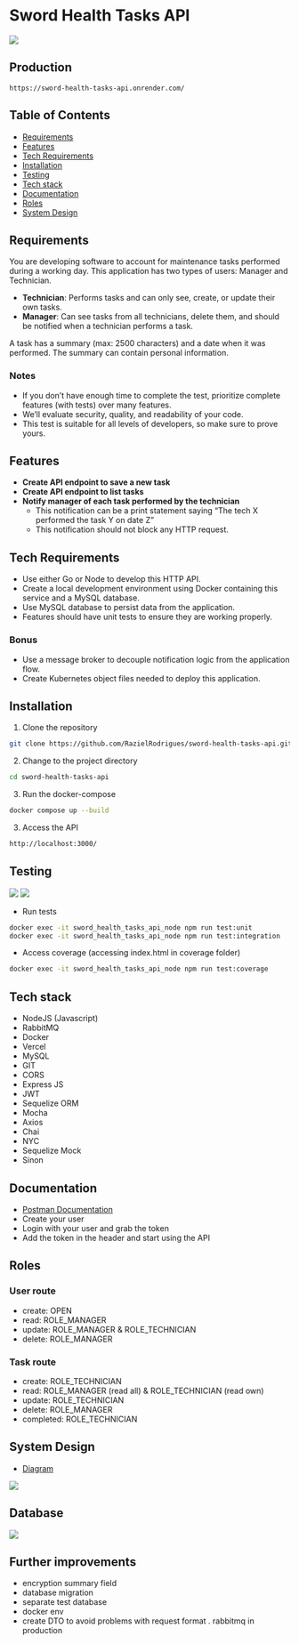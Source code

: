 # Sword Health Tasks API

<img src="./doc/sword.jpg" />

## Production

```
https://sword-health-tasks-api.onrender.com/
```

## Table of Contents
- [Requirements](#requirements)
- [Features](#features)
- [Tech Requirements](#tech-requirements)
- [Installation](#installation)
- [Testing](#testing)
- [Tech stack](#tech-stack)
- [Documentation](#documentation)
- [Roles](#roles)
- [System Design](#system-design)

## Requirements
You are developing software to account for maintenance tasks performed during a working day. This application has two types of users: Manager and Technician.

- **Technician**: Performs tasks and can only see, create, or update their own tasks.
- **Manager**: Can see tasks from all technicians, delete them, and should be notified when a technician performs a task.

A task has a summary (max: 2500 characters) and a date when it was performed. The summary can contain personal information.

### Notes
- If you don’t have enough time to complete the test, prioritize complete features (with tests) over many features.
- We’ll evaluate security, quality, and readability of your code.
- This test is suitable for all levels of developers, so make sure to prove yours.

## Features
- **Create API endpoint to save a new task**
- **Create API endpoint to list tasks**
- **Notify manager of each task performed by the technician**
  - This notification can be a print statement saying “The tech X performed the task Y on date Z”
  - This notification should not block any HTTP request.

## Tech Requirements
- Use either Go or Node to develop this HTTP API.
- Create a local development environment using Docker containing this service and a MySQL database.
- Use MySQL database to persist data from the application.
- Features should have unit tests to ensure they are working properly.

### Bonus
- Use a message broker to decouple notification logic from the application flow.
- Create Kubernetes object files needed to deploy this application.

## Installation
1. Clone the repository
```bash
git clone https://github.com/RazielRodrigues/sword-health-tasks-api.git
```
2. Change to the project directory
```bash
cd sword-health-tasks-api
```
3. Run the docker-compose
```bash
docker compose up --build
```
3. Access the API
```bash
http://localhost:3000/
```

## Testing
<img src="./doc/test.png" />
<img src="./doc/test2.png" />

- Run tests
```bash
docker exec -it sword_health_tasks_api_node npm run test:unit
docker exec -it sword_health_tasks_api_node npm run test:integration
```
- Access coverage (accessing index.html in coverage folder)
```bash
docker exec -it sword_health_tasks_api_node npm run test:coverage
```

## Tech stack
- NodeJS (Javascript)
- RabbitMQ
- Docker
- Vercel
- MySQL
- GIT
- CORS
- Express JS
- JWT
- Sequelize ORM
- Mocha
- Axios
- Chai
- NYC
- Sequelize Mock
- Sinon

## Documentation
- <a href="https://github.com/RazielRodrigues/sword-health-tasks-api/blob/main/doc/sword_health_tasks_api_postman_collection.json"> Postman Documentation </a>
- Create your user
- Login with your user and grab the token
- Add the token in the header and start using the API

## Roles

### User route
- create: OPEN
- read: ROLE_MANAGER
- update: ROLE_MANAGER & ROLE_TECHNICIAN
- delete: ROLE_MANAGER

### Task route
- create: ROLE_TECHNICIAN
- read: ROLE_MANAGER (read all) & ROLE_TECHNICIAN (read own)
- update: ROLE_TECHNICIAN
- delete: ROLE_MANAGER
- completed: ROLE_TECHNICIAN

## System Design
- <a href="https://excalidraw.com/#json=qcFODiZAH89AuAvciK1JF,xQCK1SWMCI5o5NsR9b3iog"> Diagram </a>
<img src="./doc/system.png" />

## Database
<img src="./doc/database.png" />

## Further improvements
- encryption summary field
- database migration
- separate test database
- docker env
- create DTO to avoid problems with request format
. rabbitmq in production